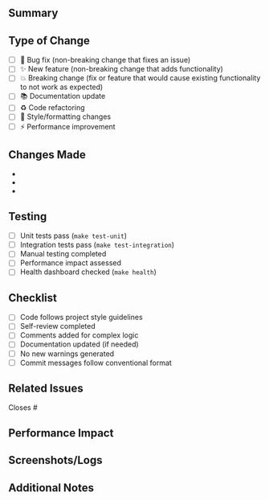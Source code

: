 ## Summary
<!-- Brief description of changes -->

## Type of Change
- [ ] 🐛 Bug fix (non-breaking change that fixes an issue)
- [ ] ✨ New feature (non-breaking change that adds functionality)
- [ ] 💥 Breaking change (fix or feature that would cause existing functionality to not work as expected)
- [ ] 📚 Documentation update
- [ ] ♻️ Code refactoring
- [ ] 🎨 Style/formatting changes
- [ ] ⚡ Performance improvement

## Changes Made
<!-- List key changes -->
- 
- 
- 

## Testing
- [ ] Unit tests pass (`make test-unit`)
- [ ] Integration tests pass (`make test-integration`)
- [ ] Manual testing completed
- [ ] Performance impact assessed
- [ ] Health dashboard checked (`make health`)

## Checklist
- [ ] Code follows project style guidelines
- [ ] Self-review completed
- [ ] Comments added for complex logic
- [ ] Documentation updated (if needed)
- [ ] No new warnings generated
- [ ] Commit messages follow conventional format

## Related Issues
<!-- Link related issues -->
Closes #

## Performance Impact
<!-- Describe any performance implications -->

## Screenshots/Logs
<!-- If applicable, add screenshots or relevant logs -->

## Additional Notes
<!-- Any other information that reviewers should know -->